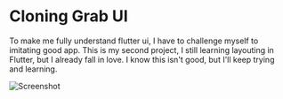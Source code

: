 # Cloning Grab UI
 To make me fully understand flutter ui, I have to challenge myself to imitating good app. This is my second project, I still learning layouting in Flutter, but I already fall in love. I know this isn't good, but I'll keep trying and learning.
 
 ![Screenshot](https://github.com/rickyirfandi/Cloning-Grab-UI/blob/master/grab_ui_clone/images/Screenshot.jpeg)
